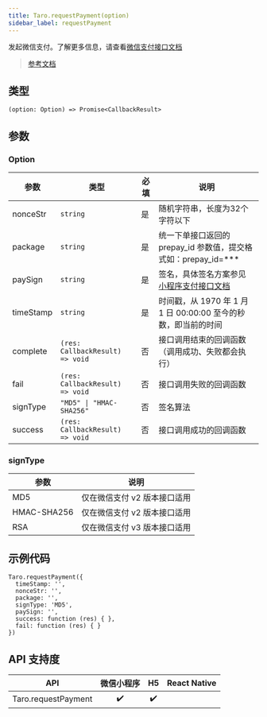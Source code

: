 ```yaml
---
title: Taro.requestPayment(option)
sidebar_label: requestPayment
---
```


发起微信支付。了解更多信息，请查看[微信支付接口文档](https://pay.weixin.qq.com/wiki/doc/api/wxa/wxa_api.php?chapter=7_3&index=1)

> [参考文档](https://developers.weixin.qq.com/miniprogram/dev/api/open-api/payment/wx.requestPayment.html)

## 类型

```tsx
(option: Option) => Promise<CallbackResult>
```

## 参数

### Option

<table>
  <thead>
    <tr>
      <th>参数</th>
      <th>类型</th>
      <th style={{ textAlign: "center"}}>必填</th>
      <th>说明</th>
    </tr>
  </thead>
  <tbody>
    <tr>
      <td>nonceStr</td>
      <td><code>string</code></td>
      <td style={{ textAlign: "center"}}>是</td>
      <td>随机字符串，长度为32个字符以下</td>
    </tr>
    <tr>
      <td>package</td>
      <td><code>string</code></td>
      <td style={{ textAlign: "center"}}>是</td>
      <td>统一下单接口返回的 prepay_id 参数值，提交格式如：prepay_id=***</td>
    </tr>
    <tr>
      <td>paySign</td>
      <td><code>string</code></td>
      <td style={{ textAlign: "center"}}>是</td>
      <td>签名，具体签名方案参见 <a href="https://pay.weixin.qq.com/wiki/doc/api/wxa/wxa_api.php?chapter=7_7&amp;index=3">小程序支付接口文档</a></td>
    </tr>
    <tr>
      <td>timeStamp</td>
      <td><code>string</code></td>
      <td style={{ textAlign: "center"}}>是</td>
      <td>时间戳，从 1970 年 1 月 1 日 00:00:00 至今的秒数，即当前的时间</td>
    </tr>
    <tr>
      <td>complete</td>
      <td><code>(res: CallbackResult) =&gt; void</code></td>
      <td style={{ textAlign: "center"}}>否</td>
      <td>接口调用结束的回调函数（调用成功、失败都会执行）</td>
    </tr>
    <tr>
      <td>fail</td>
      <td><code>(res: CallbackResult) =&gt; void</code></td>
      <td style={{ textAlign: "center"}}>否</td>
      <td>接口调用失败的回调函数</td>
    </tr>
    <tr>
      <td>signType</td>
      <td><code>&quot;MD5&quot; | &quot;HMAC-SHA256&quot;</code></td>
      <td style={{ textAlign: "center"}}>否</td>
      <td>签名算法</td>
    </tr>
    <tr>
      <td>success</td>
      <td><code>(res: CallbackResult) =&gt; void</code></td>
      <td style={{ textAlign: "center"}}>否</td>
      <td>接口调用成功的回调函数</td>
    </tr>
  </tbody>
</table>

### signType

<table>
  <thead>
    <tr>
      <th>参数</th>
      <th>说明</th>
    </tr>
  </thead>
  <tbody>
    <tr>
      <td>MD5</td>
      <td>仅在微信支付 v2 版本接口适用</td>
    </tr>
    <tr>
      <td>HMAC-SHA256</td>
      <td>仅在微信支付 v2 版本接口适用</td>
    </tr>
    <tr>
      <td>RSA</td>
      <td>仅在微信支付 v3 版本接口适用</td>
    </tr>
  </tbody>
</table>

## 示例代码

```tsx
Taro.requestPayment({
  timeStamp: '',
  nonceStr: '',
  package: '',
  signType: 'MD5',
  paySign: '',
  success: function (res) { },
  fail: function (res) { }
})
```

## API 支持度

|         API         | 微信小程序 | H5 | React Native |
|:-------------------:|:-----:|:--:|:------------:|
| Taro.requestPayment |  ✔️   | ✔️ |              |
